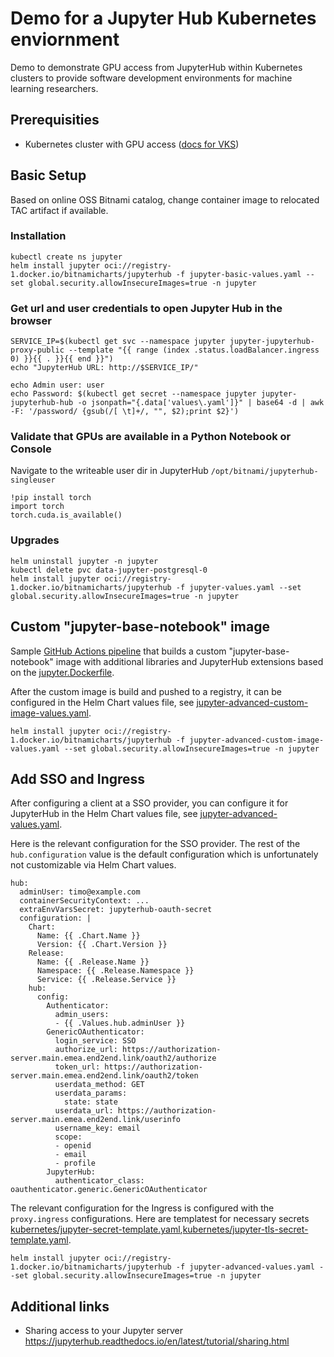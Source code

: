 # Demo for a Jupyter Hub Kubernetes enviornment

Demo to demonstrate GPU access from JupyterHub within Kubernetes clusters to provide software development environments for machine learning researchers.

## Prerequisities
- Kubernetes cluster with GPU access ([docs for VKS](https://techdocs.broadcom.com/us/en/vmware-cis/private-ai/foundation-with-nvidia/5-2/private-ai-foundation-5-2.html))

## Basic Setup
Based on online OSS Bitnami catalog, change container image to relocated TAC artifact if available.

### Installation
```
kubectl create ns jupyter
helm install jupyter oci://registry-1.docker.io/bitnamicharts/jupyterhub -f jupyter-basic-values.yaml --set global.security.allowInsecureImages=true -n jupyter
```
### Get url and user credentials to open Jupyter Hub in the browser
```
SERVICE_IP=$(kubectl get svc --namespace jupyter jupyter-jupyterhub-proxy-public --template "{{ range (index .status.loadBalancer.ingress 0) }}{{ . }}{{ end }}")
echo "JupyterHub URL: http://$SERVICE_IP/"

echo Admin user: user
echo Password: $(kubectl get secret --namespace jupyter jupyter-jupyterhub-hub -o jsonpath="{.data['values\.yaml']}" | base64 -d | awk -F: '/password/ {gsub(/[ \t]+/, "", $2);print $2}')
```

### Validate that GPUs are available in a Python Notebook or Console
Navigate to the writeable user dir in JupyterHub `/opt/bitnami/jupyterhub-singleuser`
```
!pip install torch
import torch
torch.cuda.is_available()
```

### Upgrades
```
helm uninstall jupyter -n jupyter
kubectl delete pvc data-jupyter-postgresql-0
helm install jupyter oci://registry-1.docker.io/bitnamicharts/jupyterhub -f jupyter-values.yaml --set global.security.allowInsecureImages=true -n jupyter
```

## Custom "jupyter-base-notebook" image
Sample [GitHub Actions pipeline](pipeline.github/workflows/jupyter-custom-image-build.yml) that builds a custom "jupyter-base-notebook" image with additional libraries and JupyterHub extensions based on the [jupyter.Dockerfile](jupyter.Dockerfile).

After the custom image is build and pushed to a registry, it can be configured in the Helm Chart values file, see [jupyter-advanced-custom-image-values.yaml](jupyter-advanced-custom-image-values.yaml).

```
helm install jupyter oci://registry-1.docker.io/bitnamicharts/jupyterhub -f jupyter-advanced-custom-image-values.yaml --set global.security.allowInsecureImages=true -n jupyter
```

## Add SSO and Ingress
After configuring a client at a SSO provider, you can configure it for JupyterHub in the Helm Chart values file, see [jupyter-advanced-values.yaml](jupyter-advanced-sso-values.yaml).

Here is the relevant configuration for the SSO provider. The rest of the `hub.configuration` value is the default configuration which is unfortunately not customizable via Helm Chart values.
```
hub:
  adminUser: timo@example.com
  containerSecurityContext: ...
  extraEnvVarsSecret: jupyterhub-oauth-secret
  configuration: |
    Chart:
      Name: {{ .Chart.Name }}
      Version: {{ .Chart.Version }}
    Release:
      Name: {{ .Release.Name }}
      Namespace: {{ .Release.Namespace }}
      Service: {{ .Release.Service }}
    hub:
      config:
        Authenticator:
          admin_users:
          - {{ .Values.hub.adminUser }}
        GenericOAuthenticator:
          login_service: SSO
          authorize_url: https://authorization-server.main.emea.end2end.link/oauth2/authorize
          token_url: https://authorization-server.main.emea.end2end.link/oauth2/token
          userdata_method: GET
          userdata_params:
            state: state
          userdata_url: https://authorization-server.main.emea.end2end.link/userinfo
          username_key: email
          scope:
          - openid
          - email
          - profile
        JupyterHub:
          authenticator_class: oauthenticator.generic.GenericOAuthenticator
```

The relevant configuration for the Ingress is configured with the `proxy.ingress` configurations. Here are templatest for necessary secrets [kubernetes/jupyter-secret-template.yaml](kubernetes/jupyter-secret-template.yaml),[kubernetes/jupyter-tls-secret-template.yaml](kubernetes/jupyter-tls-secret-template.yaml).

```
helm install jupyter oci://registry-1.docker.io/bitnamicharts/jupyterhub -f jupyter-advanced-values.yaml --set global.security.allowInsecureImages=true -n jupyter
```
## Additional links
- Sharing access to your Jupyter server https://jupyterhub.readthedocs.io/en/latest/tutorial/sharing.html